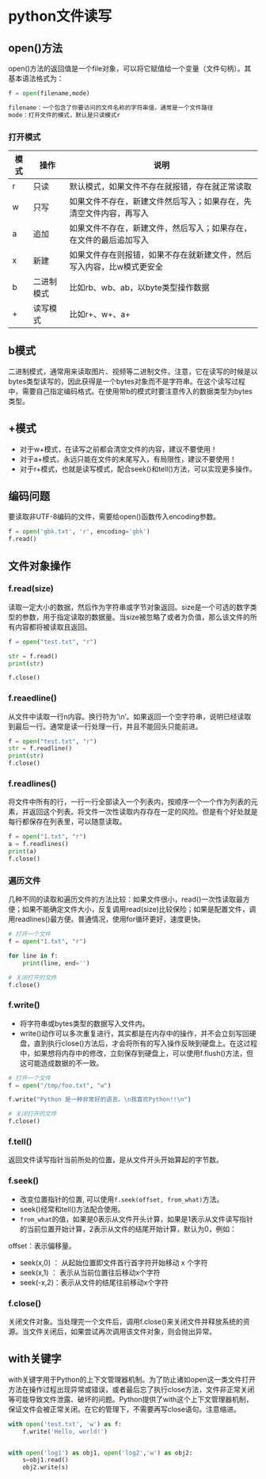 # python文件读写
## open()方法
open()方法的返回值是一个file对象，可以将它赋值给一个变量（文件句柄）。其基本语法格式为：

```python
f = open(filename,mode)

filename：一个包含了你要访问的文件名称的字符串值，通常是一个文件路径
mode：打开文件的模式，默认是只读模式r
```

### 打开模式
| 模式 | 操作       | 说明                                                                  |
|------|------------|-----------------------------------------------------------------------|
| r    | 只读       | 默认模式，如果文件不存在就报错，存在就正常读取                        |
| w    | 只写       | 如果文件不存在，新建文件然后写入；如果存在，先清空文件内容，再写入    |
| a    | 追加       | 如果文件不存在，新建文件，然后写入；如果存在，在文件的最后追加写入    |
| x    | 新建       | 如果文件存在则报错，如果不存在就新建文件，然后写入内容，比w模式更安全 |
| b    | 二进制模式 | 比如rb、wb、ab，以byte类型操作数据                                    |
| +    | 读写模式   | 比如r+、w+、a+                                                        |

## b模式
二进制模式，通常用来读取图片、视频等二进制文件。注意，它在读写的时候是以bytes类型读写的，因此获得是一个bytes对象而不是字符串。在这个读写过程中，需要自己指定编码格式。在使用带b的模式时要注意传入的数据类型为bytes类型。

## +模式
- 对于w+模式，在读写之前都会清空文件的内容，建议不要使用！
- 对于a+模式，永远只能在文件的末尾写入，有局限性，建议不要使用！
- 对于r+模式，也就是读写模式，配合seek()和tell()方法，可以实现更多操作。

## 编码问题
要读取非UTF-8编码的文件，需要给open()函数传入encoding参数。

```python
f = open('gbk.txt', 'r', encoding='gbk')
f.read()
```

## 文件对象操作
### f.read(size)
读取一定大小的数据，然后作为字符串或字节对象返回。size是一个可选的数字类型的参数，用于指定读取的数据量。当size被忽略了或者为负值，那么该文件的所有内容都将被读取且返回。

```python
f = open("test.txt", "r")

str = f.read()
print(str)

f.close()
```

### f.reaedline()
从文件中读取一行n内容。换行符为‘\n’。如果返回一个空字符串，说明已经读取到最后一行。通常是读一行处理一行，并且不能回头只能前进。

```python
f = open("test.txt", "r")
str = f.readline()
print(str)
f.close()
```

### f.readlines()
将文件中所有的行，一行一行全部读入一个列表内，按顺序一个一个作为列表的元素，并返回这个列表。将文件一次性读取内存存在一定的风险。但是有个好处就是每行都保存在列表里，可以随意读取。

```python
f = open("1.txt", "r")
a = f.readlines()
print(a)
f.close()
```

### 遍历文件
几种不同的读取和遍历文件的方法比较：如果文件很小，read()一次性读取最方便；如果不能确定文件大小，反复调用read(size)比较保险；如果是配置文件，调用readlines()最方便。普通情况，使用for循环更好，速度更快。

```python
# 打开一个文件
f = open("1.txt", "r")

for line in f:
    print(line, end='')

# 关闭打开的文件
f.close()
```

### f.write()
- 将字符串或bytes类型的数据写入文件内。
- write()动作可以多次重复进行，其实都是在内存中的操作，并不会立刻写回硬盘，直到执行close()方法后，才会将所有的写入操作反映到硬盘上。在这过程中，如果想将内存中的修改，立刻保存到硬盘上，可以使用f.flush()方法，但这可能造成数据的不一致。

```python
# 打开一个文件
f = open("/tmp/foo.txt", "w")

f.write("Python 是一种非常好的语言。\n我喜欢Python!!\n")

# 关闭打开的文件
f.close()
```

### f.tell()
返回文件读写指针当前所处的位置，是从文件开头开始算起的字节数。

### f.seek()
- 改变位置指针的位置, 可以使用`f.seek(offset, from_what)`方法。
- seek()经常和tell()方法配合使用。
- `from_what`的值，如果是0表示从文件开头计算，如果是1表示从文件读写指针的当前位置开始计算，2表示从文件的结尾开始计算，默认为0，例如：

offset：表示偏移量。
- seek(x,0) ： 从起始位置即文件首行首字符开始移动 x 个字符
- seek(x,1) ： 表示从当前位置往后移动x个字符
- seek(-x,2)：表示从文件的结尾往前移动x个字符

### f.close()
关闭文件对象。当处理完一个文件后，调用f.close()来关闭文件并释放系统的资源。当文件关闭后，如果尝试再次调用该文件对象，则会抛出异常。

## with关键字
with关键字用于Python的上下文管理器机制。为了防止诸如open这一类文件打开方法在操作过程出现异常或错误，或者最后忘了执行close方法，文件非正常关闭等可能导致文件泄露、破坏的问题。Python提供了with这个上下文管理器机制，保证文件会被正常关闭。在它的管理下，不需要再写close语句。注意缩进。

```python
with open('test.txt', 'w') as f:
    f.write('Hello, world!')


with open('log1') as obj1, open('log2','w') as obj2:
    s=obj1.read()
    obj2.write(s)
```